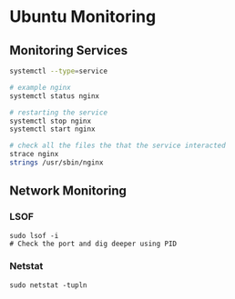 # Ubuntu Monitoring


## Monitoring Services

```bash
systemctl --type=service

# example nginx
systemctl status nginx

# restarting the service
systemctl stop nginx
systemctl start nginx

# check all the files the that the service interacted
strace nginx
strings /usr/sbin/nginx
```

## Network Monitoring

### LSOF
```
sudo lsof -i
# Check the port and dig deeper using PID 
```

### Netstat

```
sudo netstat -tupln
```
